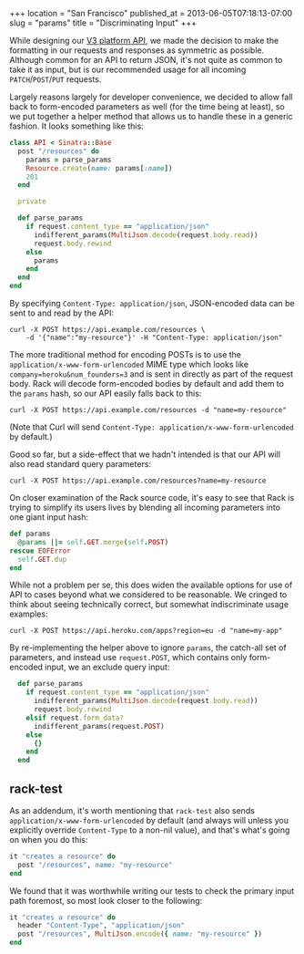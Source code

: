 +++
location = "San Francisco"
published_at = 2013-06-05T07:18:13-07:00
slug = "params"
title = "Discriminating Input"
+++

While designing our [V3 platform API](https://devcenter.heroku.com/articles/platform-api-reference), we made the decision to make the formatting in our requests and responses as symmetric as possible. Although common for an API to return JSON, it's not quite as common to take it as input, but is our recommended usage for all incoming `PATCH`/`POST`/`PUT` requests.

Largely reasons largely for developer convenience, we decided to allow fall back to form-encoded parameters as well (for the time being at least), so we put together a helper method that allows us to handle these in a generic fashion. It looks something like this:

``` ruby
class API < Sinatra::Base
  post "/resources" do
    params = parse_params
    Resource.create(name: params[:name])
    201
  end

  private

  def parse_params
    if request.content_type == "application/json"
      indifferent_params(MultiJson.decode(request.body.read))
      request.body.rewind
    else
      params
    end
  end
end
```

By specifying `Content-Type: application/json`, JSON-encoded data can be sent to and read by the API:

```
curl -X POST https://api.example.com/resources \
    -d '{"name":"my-resource"}' -H "Content-Type: application/json"
```

The more traditional method for encoding POSTs is to use the `application/x-www-form-urlencoded` MIME type which looks like `company=heroku&num_founders=3` and is sent in directly as part of the request body. Rack will decode form-encoded bodies by default and add them to the `params` hash, so our API easily falls back to this:

```
curl -X POST https://api.example.com/resources -d "name=my-resource"
```

(Note that Curl will send `Content-Type: application/x-www-form-urlencoded` by default.)

Good so far, but a side-effect that we hadn't intended is that our API will also read standard query parameters:

```
curl -X POST https://api.example.com/resources?name=my-resource
```

On closer examination of the Rack source code, it's easy to see that Rack is trying to simplify its users lives by blending all incoming parameters into one giant input hash:

``` ruby
def params
  @params ||= self.GET.merge(self.POST)
rescue EOFError
  self.GET.dup
end
```

While not a problem per se, this does widen the available options for use of API to cases beyond what we considered to be reasonable. We cringed to think about seeing technically correct, but somewhat indiscriminate usage examples:

```
curl -X POST https://api.heroku.com/apps?region=eu -d "name=my-app"
```

By re-implementing the helper above to ignore `params`, the catch-all set of parameters, and instead use `request.POST`, which contains only form-encoded input, we an exclude query input:


``` ruby
  def parse_params
    if request.content_type == "application/json"
      indifferent_params(MultiJson.decode(request.body.read))
      request.body.rewind
    elsif request.form_data?
      indifferent_params(request.POST)
    else
      {}
    end
  end
```

## rack-test

As an addendum, it's worth mentioning that `rack-test` also sends `application/x-www-form-urlencoded` by default (and always will unless you explicitly override `Content-Type` to a non-nil value), and that's what's going on when you do this:

``` ruby
it "creates a resource" do
  post "/resources", name: "my-resource"
end
```

We found that it was worthwhile writing our tests to check the primary input path foremost, so most look closer to the following:

``` ruby
it "creates a resource" do
  header "Content-Type", "application/json"
  post "/resources", MultiJson.encode({ name: "my-resource" })
end
```
